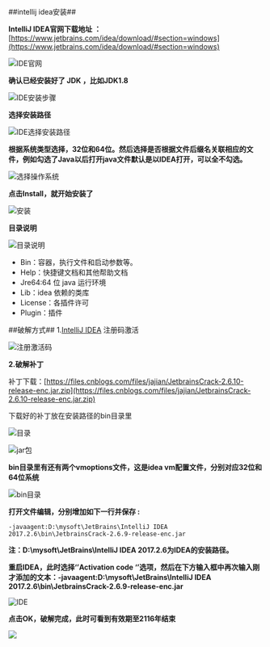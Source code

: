 ##intellij idea安装##

**IntelliJ IDEA官网下载地址 ：**
[https://www.jetbrains.com/idea/download/#section=windows](https://www.jetbrains.com/idea/download/#section=windows)

![IDE官网](https://images2017.cnblogs.com/blog/1162587/201712/1162587-20171205194610628-1721397153.png)

**确认已经安装好了 JDK ，比如JDK1.8**

![IDE安装步骤](https://images2017.cnblogs.com/blog/1162587/201712/1162587-20171205200348222-2064563648.png)

**选择安装路径**

![IDE选择安装路径](https://images2017.cnblogs.com/blog/1162587/201712/1162587-20171205200527425-1461784901.png)

**根据系统类型选择，32位和64位。然后选择是否根据文件后缀名关联相应的文件，例如勾选了Java以后打开java文件默认是以IDEA打开，可以全不勾选。**

![选择操作系统](https://images2017.cnblogs.com/blog/1162587/201712/1162587-20171205200554003-1282727364.png)

**点击Install，就开始安装了**

![安装](https://images2017.cnblogs.com/blog/1162587/201712/1162587-20171205200628863-1602142211.png)

**目录说明**

![目录说明](https://images2017.cnblogs.com/blog/1162587/201712/1162587-20171206122455566-1188233198.png)

- Bin：容器，执行文件和启动参数等。
- Help：快捷键文档和其他帮助文档
- Jre64:64 位 java 运行环境
- Lib：idea 依赖的类库
- License：各插件许可
- Plugin：插件

##破解方式##
1.[IntelliJ IDEA](http://idea.lanyus.com/) 注册码激活

![注册激活码](https://images2017.cnblogs.com/blog/1162587/201712/1162587-20171206100851706-229737583.png)

**2.破解补丁**

补丁下载：[https://files.cnblogs.com/files/jajian/JetbrainsCrack-2.6.10-release-enc.jar.zip](https://files.cnblogs.com/files/jajian/JetbrainsCrack-2.6.10-release-enc.jar.zip)

下载好的补丁放在安装路径的bin目录里

![目录](https://images2017.cnblogs.com/blog/1162587/201712/1162587-20171206102228581-1413761697.png)

![jar包](https://images2017.cnblogs.com/blog/1162587/201712/1162587-20171206102300722-1805618857.png)

**bin目录里有还有两个vmoptions文件，这是idea vm配置文件，分别对应32位和64位系统**

![bin目录](https://images2017.cnblogs.com/blog/1162587/201712/1162587-20171206101809722-2082076862.png)

**打开文件编辑，分别增加如下一行并保存 :**

`-javaagent:D:\mysoft\JetBrains\IntelliJ IDEA 2017.2.6\bin\JetbrainsCrack-2.6.9-release-enc.jar`

**注：D:\mysoft\JetBrains\IntelliJ IDEA 2017.2.6为IDEA的安装路径。**

**重启IDEA，此时选择‘’Activation code ‘’选项，然后在下方输入框中再次输入刚才添加的文本：-javaagent:D:\mysoft\JetBrains\IntelliJ IDEA 2017.2.6\bin\JetbrainsCrack-2.6.9-release-enc.jar**

![IDE](https://images2017.cnblogs.com/blog/1162587/201712/1162587-20171206103428394-2106376097.png)

**点击OK，破解完成，此时可看到有效期至2116年结束**

![](https://images2017.cnblogs.com/blog/1162587/201712/1162587-20171206103539534-1737255929.png)